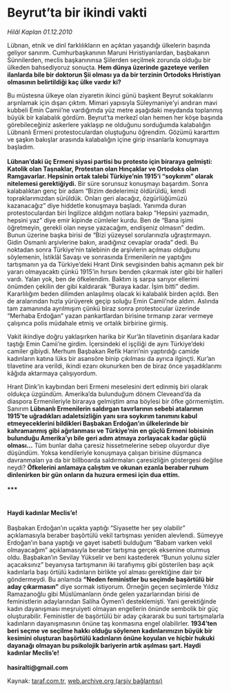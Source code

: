 # Beyrut’ta bir ikindi vakti

*Hilâl Kaplan 01.12.2010*

<div class="yazi"><p>Lübnan, etnik ve dinî farklılıkların en açıktan yaşandığı ülkelerin başında geliyor sanırım. Cumhurbaşkanının Maruni Hıristiyanlardan, başbakanın Sünnilerden, meclis başkanınınsa Şiilerden seçilmek zorunda olduğu bir ülkeden bahsediyoruz sonuçta. <b>Hem dünya üzerinde gazeteye verilen ilanlarda bile bir doktorun Şii olması ya da bir terzinin Ortodoks Hıristiyan olmasının belirtildiği kaç ülke vardır ki?</b></p>
<p>Bu müstesna ülkeye olan ziyaretin ikinci günü başkent Beyrut sokaklarını arşınlamak için dışarı çıktım. Mimari yapısıyla Süleymaniye’yi andıran mavi kubbeli Emin Camii’ne vardığımda yüz metre aşağıdaki meydanda toplanmış büyük bir kalabalık gördüm. Beyrut’ta merkezî olan hemen her köşe başında görebileceğiniz askerlere yaklaşıp ne olduğunu sorduğumda kalabalığın Lübnanlı Ermeni protestoculardan oluştuğunu öğrendim. Gözümü kararttım ve şaşkın bakışlar arasında kalabalığın içine girip insanlarla konuşmaya başladım.<br/><br/><b>Lübnan’daki üç Ermeni siyasi partisi bu protesto için biraraya gelmişti: Katolik olan Taşnaklar, Protestan olan Hınçaklar ve Ortodoks olan Ramgavarlar. Hepsinin ortak talebi Türkiye’nin 1915’i “soykırım” olarak nitelemesi gerektiğiydi.</b> Bir süre sorunsuz konuşmayı başardım. Sonra kalabalıktan genç bir adam “Bizim dedelerimiz öldürüldü, kendi topraklarımızdan sürüldük. Onları geri alacağız, özgürlüğümüzü kazanacağız” diye hiddetle konuşmaya başladı. Yanımda duran protestoculardan biri İngilizce aldığım notlara bakıp “Hepsini yazmadın, hepsini yaz” diye emir kipinde cümleler kurdu. Ben de “Bana işimi öğretmeyin, gerekli olan neyse yazacağım, endişeniz olmasın” dedim. Bunun üzerine başka birisi de “Bizi yüzeysel sorularınızla uğraştırmayın. Gidin Osmanlı arşivlerine bakın, aradığınız cevaplar orada” dedi. Bu noktadan sonra Türkiye’nin talebinin de arşivlerin açılması olduğunu söylemenin, İstiklâl Savaşı ve sonrasında Ermenilerin ne yaptığını tartışmanın ya da Türkiye’deki Hrant Dink sevgisinden bahis açmanın pek bir yararı olmayacaktı çünkü 1915’in hırsını benden çıkarmak ister gibi bir halleri vardı. Yalan yok, ben de öfkelendim. Baktım iş sarpa sarıyor ellerimi önümden çekilin der gibi kaldırarak “Buraya kadar. İşim bitti” dedim. Kararlılığım beden dilimden anlaşılmış olacak ki kalabalık birden açıldı. Ben de aralarından hızla yürüyerek geçip soluğu Emin Camii’nde aldım. Aslında tam zamanında ayrılmışım çünkü biraz sonra protestocular üzerinde “Merhaba Erdoğan” yazan pankartlardan birisine tırmanıp zarar vermeye çalışınca polis müdahale etmiş ve ortalık birbirine girmiş.</p>
<p>Vakit ikindiye doğru yaklaşırken harika bir Kur’ân tilavetinin dışarılara kadar taştığı Emin Camii’ne girdim. İçersindeki el işçiliği de aynı Türkiye’deki camiler gibiydi. Merhum Başbakan Refik Hariri’nin yaptırdığı camide kadınların katına lüks bir asansöre binip çıkılması da ayrıca ilginçti. Kur’an tilavetine ara verildi, ikindi ezanı okunurken ben de biraz önce yaşadıklarımı kâğıda aktarmaya çalışıyordum.</p>
<p>Hrant Dink’in kaybından beri Ermeni meselesini dert edinmiş biri olarak oldukça üzgündüm. Amerika’da bulunduğum dönem Cleveand’da da diaspora Ermenileriyle biraraya gelmiştim ama böylesi bir öfke görmemiştim. Sanırım <b>Lübnanlı Ermenilerin saldırgan tavırlarının sebebi atalarının 1915’te uğradıkları adaletsizliğin yanı sıra soykırım tanımını kabul etmeyeceklerini bildikleri Başbakan Erdoğan’ın ülkelerinde bir kahramanmış gibi ağırlanması ve Türkiye’nin en güçlü Ermeni lobisinin bulunduğu Amerika’yı bile geri adım atmaya zorlayacak kadar güçlü olması...</b> Tüm bunlar daha çaresiz hissetmelerine sebep oluyordur diye düşündüm. Yoksa kendileriyle konuşmaya çalışan birisine düşmanca davranmaları ya da bir billboarda saldırmaları çaresizliğin göstergesi değilse neydi? <b>Öfkelerini anlamaya çalıştım ve okunan ezanla beraber ruhum dinlenirken bir gün onların da huzura ermesi için dua ettim.<br/><br/>***</b><b> </b></p>
<h4><br/>Haydi kadınlar Meclis’e!</h4>
<p>Başbakan Erdoğan’ın uçakta yaptığı “Siyasette her şey olabilir” açıklamasıyla beraber başörtülü vekil tartışması yeniden alevlendi. Sümeyye Erdoğan’ın bana yaptığı ve gayet isabetli bulduğum “Babam varken vekil olmayacağım” açıklamasıyla beraber tartışma gerçek eksenine oturmuş oldu. Başbakan’ın Sevilay Yükselir ve beni kastederek “Bunun yolunu sizler açacaksınız” beyanıysa tartışmanın iki tarafıymış gibi gösterilen başı açık kadınlarla başı örtülü kadınların birlikte yol alması gerektiğine dair bir göndermeydi. Bu anlamda <b>“Neden feministler bu seçimde başörtülü bir aday çıkarmasın”</b> diye sormak istiyorum. Örneğin geçen seçimlerde Yıldız Ramazanoğlu gibi Müslümanların önde gelen yazarlarından birisi de feministlerin adaylarından Saliha Öymen’i desteklemişti. Yani gerektiğinde kadın dayanışması meşruiyeti olmayan engellerin önünde sembolik bir güç oluşturabilir. Feministler de başörtülü bir aday çıkararak bu suni tartışmalarla kadınların dayanışmasının önüne taş konmasına engel olabilirler. <b>1934’ten beri seçme ve seçilme hakkı olduğu söylenen kadınlarımızın büyük bir kesimini oluşturan başörtülü kadınların önüne koyulan ve hiçbir hukuki dayanağı olmayan bu psikolojik bariyerin artık aşılması şart. Haydi kadınlar Meclis’e!<br/><br/></b><b>hasiralti@gmail.com</b></p></div>

Kaynak: [taraf.com.tr](http://www.taraf.com.tr:80/hilal-kaplan/makale-beyrut-ta-bir-ikindi-vakti.htm), [web.archive.org (arşiv bağlantısı)](http://web.archive.org/web/20101204120254/http://www.taraf.com.tr:80/hilal-kaplan/makale-beyrut-ta-bir-ikindi-vakti.htm)

